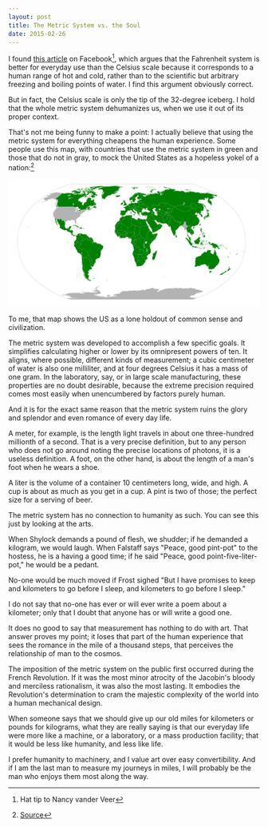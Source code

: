 ```yaml
---
layout: post
title: The Metric System vs. the Soul
date: 2015-02-26
---
```


I found [this article][fahernheit] on Facebook[^hattip], which argues that the
Fahrenheit system is better for everyday use than the Celsius scale because it
corresponds to a human range of hot and cold, rather than to the scientific but
arbitrary freezing and boiling points of water. I find this argument obviously
correct.

But in fact, the Celsius scale is only the tip of the 32-degree iceberg. I hold
that the whole metric system dehumanizes us, when we use it out of its proper
context.

That's not me being funny to make a point: I actually believe that using the
metric system for everything cheapens the human experience. Some people use
this map, with countries that use the metric system in green and those that do
not in gray, to mock the United States as a hopeless yokel of a
nation:[^mapcredit]

![Map showing that the US is almost alone in not adopting the metic system][worldmap]

To me, that map shows the US as a lone holdout of common sense and
civilization.

The metric system was developed to accomplish a few specific goals. It
simplifies calculating higher or lower by its omnipresent powers of ten. It
aligns, where possible, different kinds of measurement; a cubic centimeter of
water is also one milliliter, and at four degrees Celsius it has a mass of one
gram. In the laboratory, say, or in large scale manufacturing, these properties
are no doubt desirable, because the extreme precision required comes most
easily when unencumbered by factors purely human.

And it is for the exact same reason that the metric system ruins the glory and
splendor and even romance of every day life. 

A meter, for example, is the length light travels in about one three-hundred
millionth of a second. That is a very precise definition, but to any person who
does not go around noting the precise locations of photons, it is a useless
definition. A foot, on the other hand, is about the length of a man's foot when
he wears a shoe.

A liter is the volume of a container 10 centimeters long, wide, and high. A cup
is about as much as you get in a cup. A pint is two of those; the perfect size
for a serving of beer.

The metric system has no connection to humanity as such. You can see this just
by looking at the arts.

When Shylock demands a pound of flesh, we shudder; if he demanded a kilogram,
we would laugh. When Falstaff says "Peace, good pint-pot" to the hostess, he is
a having a good time; if he said "Peace, good point-five-liter-pot," he would
be a pedant.

No-one would be much moved if Frost sighed "But I have promises to keep and
kilometers to go before I sleep, and kilometers to go before I sleep."

I do not say that no-one has ever or will ever write a poem about a kilometer;
only that I doubt that anyone has or will write a good one.

It does no good to say that measurement has nothing to do with art. That answer
proves my point; it loses that part of the human experience that sees the
romance in the mile of a thousand steps, that perceives the  relationship of
man to the cosmos.

The imposition of the metric system on the public first occurred during the
French Revolution. If it was the most minor atrocity of the Jacobin's bloody
and merciless rationalism, it was also the most lasting. It embodies the
Revolution's determination to cram the majestic complexity of the world into a
human mechanical design.

When someone says that we should give up our old miles for kilometers or pounds
for kilograms, what they are really saying is that our everyday life were more
like a machine, or a laboratory, or a mass production facility; that it would
be less like humanity, and less like life.

I prefer humanity to machinery, and I value art over easy convertibility. And
if I am the last man to measure my journeys in miles, I will probably be the
man who enjoys them most along the way.

[^hattip]: Hat tip to Nancy vander Veer

[^mapcredit]: [Source](http://en.wikipedia.org/wiki/Metric_system#mediaviewer/File:Metric_system_adoption_map.svg)

[fahernheit]: http://isomorphism.es/post/3767526267/fahrenheit-versus-celsius
[worldmap]: /img/metric_system/map.svg
